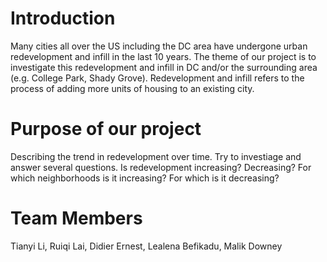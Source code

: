 # Introduction
Many cities all over the US including the DC area have undergone urban redevelopment and infill in the last 10 years. The theme of our project is to investigate this redevelopment and infill in DC and/or the surrounding area (e.g. College Park, Shady Grove). Redevelopment and infill refers to the process of adding more units of housing to an existing city.

# Purpose of our project
Describing the trend in redevelopment over time. Try to investiage and answer several questions. Is redevelopment increasing? Decreasing? For which neighborhoods is it increasing? For which is it decreasing?

# Team Members
Tianyi Li, Ruiqi Lai, Didier Ernest, Lealena Befikadu, Malik Downey

